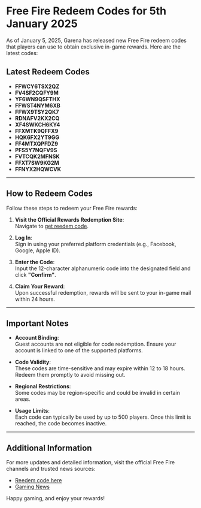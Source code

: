 # Free Fire Redeem Codes for 5th January 2025

As of January 5, 2025, Garena has released new Free Fire redeem codes that players can use to obtain exclusive in-game rewards. Here are the latest codes:

## Latest Redeem Codes
- **FFWCY6TSX2QZ**
- **FV4SF2CQFY9M**
- **YF6WN9QSFTHX**
- **FFWST4NYM6XB**
- **FFWX9TSY2QK7**
- **RDNAFV2KX2CQ**
- **XF4SWKCH6KY4**
- **FFXMTK9QFFX9**
- **HQK6FX2YT9GG**
- **FF4MTXQPFDZ9**
- **PFS5Y7NQFV9S**
- **FVTCQK2MFNSK**
- **FFXT7SW9KG2M**
- **FFNYX2HQWCVK**

---

## How to Redeem Codes

Follow these steps to redeem your Free Fire rewards:

1. **Visit the Official Rewards Redemption Site**:  
   Navigate to [get reedem code](https://theboldwave.com).
   
2. **Log In**:  
   Sign in using your preferred platform credentials (e.g., Facebook, Google, Apple ID).
   
3. **Enter the Code**:  
   Input the 12-character alphanumeric code into the designated field and click **"Confirm"**.
   
4. **Claim Your Reward**:  
   Upon successful redemption, rewards will be sent to your in-game mail within 24 hours.

---

## Important Notes

- **Account Binding**:  
  Guest accounts are not eligible for code redemption. Ensure your account is linked to one of the supported platforms.

- **Code Validity**:  
  These codes are time-sensitive and may expire within 12 to 18 hours. Redeem them promptly to avoid missing out.

- **Regional Restrictions**:  
  Some codes may be region-specific and could be invalid in certain areas.

- **Usage Limits**:  
  Each code can typically be used by up to 500 players. Once this limit is reached, the code becomes inactive.

---

## Additional Information

For more updates and detailed information, visit the official Free Fire channels and trusted news sources:

- [Reedem code here](https://theboldwave.com)
- [Gaming News](https://theboldwave.com)

Happy gaming, and enjoy your rewards!
